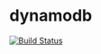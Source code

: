 # dynamodb

[![Build Status](https://travis-ci.org/hiyainc-oss/dynamodb.svg?branch=master)](https://travis-ci.org/agobi/dynamodb)
